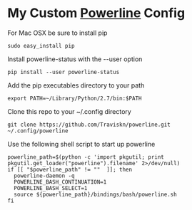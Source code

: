 # My Custom [Powerline](https://github.com/powerline/powerline) Config

For Mac OSX be sure to install pip

```shell
sudo easy_install pip
```

Install powerline-status with the --user option

```shell
pip install --user powerline-status
```

Add the pip executables directory to your path

```shell
export PATH=~/Library/Python/2.7/bin:$PATH
```

Clone this repo to your ~/.config directory

```shell
git clone https://github.com/Traviskn/powerline.git ~/.config/powerline
```

Use the following shell script to start up powerline

```shell
powerline_path=$(python -c 'import pkgutil; print pkgutil.get_loader("powerline").filename' 2>/dev/null)
if [[ "$powerline_path" != ""  ]]; then
  powerline-daemon -q
  POWERLINE_BASH_CONTINUATION=1
  POWERLINE_BASH_SELECT=1
  source ${powerline_path}/bindings/bash/powerline.sh
fi
```
